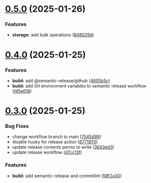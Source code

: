 # [0.5.0](https://github.com/doprz/browser-extension-toolkit/compare/v0.4.0...v0.5.0) (2025-01-26)


### Features

* **storage:** add bulk operations ([848029d](https://github.com/doprz/browser-extension-toolkit/commit/848029df9f9554d7225d429d1e1f8bfeb373a232))

# [0.4.0](https://github.com/doprz/browser-extension-toolkit/compare/v0.3.0...v0.4.0) (2025-01-25)


### Features

* **build:** add @semantic-release/github ([4655b5c](https://github.com/doprz/browser-extension-toolkit/commit/4655b5c691e100de21ac02ad21bb1c74921df821))
* **build:** add Git environment variables to semantic release workflow ([f45e618](https://github.com/doprz/browser-extension-toolkit/commit/f45e618cbe987f3fca03620a0ecb3263932b6db3))

# [0.3.0](https://github.com/doprz/browser-extension-toolkit/compare/v0.2.1...v0.3.0) (2025-01-25)


### Bug Fixes

* change workflow branch to main ([7545499](https://github.com/doprz/browser-extension-toolkit/commit/7545499e8f400da4a0fff15f3680ae5632a12f2c))
* disable husky for release action ([8771970](https://github.com/doprz/browser-extension-toolkit/commit/8771970a23bbb5515e24db0fc327bdbf7e87cd12))
* update release contents perms to write ([3643ed3](https://github.com/doprz/browser-extension-toolkit/commit/3643ed38b8476fd9a97b433f8a41022d72e8c40a))
* update release workflow ([d7cc13f](https://github.com/doprz/browser-extension-toolkit/commit/d7cc13f915842742a4ddd91fa955d8b4680c21b6))


### Features

* **build:** add semantic-release and commitlint ([58f2a30](https://github.com/doprz/browser-extension-toolkit/commit/58f2a308186fb886c4137a0e7a6e86fd0dcf4fd0))
